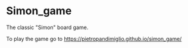 # Simon_game
The classic "Simon" board game.

To play the game go to https://pietropandimiglio.github.io/simon_game/
